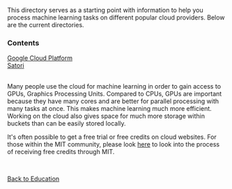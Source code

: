 This directory serves as a starting point with information to help you process machine learning tasks on different popular cloud providers. Below are the current directories.

### Contents 

[Google Cloud Platform](GCP)  
[Satori](Satori)  

<br>
Many people use the cloud for machine learning in order to gain access to GPUs, Graphics Processing Units. Compared to CPUs, GPUs are important because they have many cores and are better for parallel processing with many tasks at once. This makes machine learning much more efficient. Working on the cloud also gives space for much more storage within buckets than can be easily stored locally. 

It's often possible to get a free trial or free credits on cloud websites. For those within the MIT community, please look [here](https://bridge.mit.edu/credits/) to look into the process of receiving free credits through MIT.

<br>  

[Back to Education](../README.md)